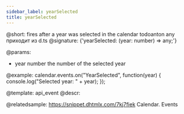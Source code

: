 ```yaml
---
sidebar_label: yearSelected
title: yearSelected
---          
```


@short: fires after a year was selected in the calendar
todoanton any приходит из d.ts
@signature: {'yearSelected: (year: number) => any;'}

@params:
- year      number      the number of the selected year


@example:
calendar.events.on("YearSelected", function(year) {
    console.log("Selected year: " + year);
});


@template: api_event
@descr:

@relatedsample:
https://snippet.dhtmlx.com/7kj7fiek	Calendar. Events

